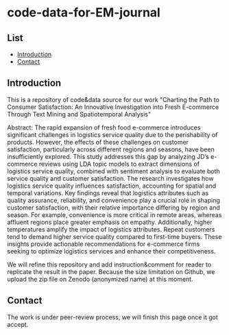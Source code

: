 # code-data-for-EM-journal
## List
- [Introduction](#Introduction)
- [Contact](#Contact)

## Introduction
This is a repository of code&data source for our work "Charting the Path to Consumer Satisfaction: An Innovative Investigation into Fresh E-commerce Through Text Mining and Spatiotemporal Analysis"

Abstract: The rapid expansion of fresh food e-commerce introduces significant challenges in logistics service quality due to the perishability of products. However, the effects of these challenges on customer satisfaction, particularly across different regions and seasons, have been insufficiently explored. This study addresses this gap by analyzing JD’s e-commerce reviews using LDA topic models to extract dimensions of logistics service quality, combined with sentiment analysis to evaluate both service quality and customer satisfaction. The research investigates how logistics service quality influences satisfaction, accounting for spatial and temporal variations. Key findings reveal that logistics attributes such as quality assurance, reliability, and convenience play a crucial role in shaping customer satisfaction, with their relative importance differing by region and season. For example, convenience is more critical in remote areas, whereas affluent regions place greater emphasis on empathy. Additionally, higher temperatures amplify the impact of logistics attributes. Repeat customers tend to demand higher service quality compared to first-time buyers. These insights provide actionable recommendations for e-commerce firms seeking to optimize logistics services and enhance their competitiveness.

We will refine this repository and add instruction&comment for reader to replicate the result in the paper. Because the size limitation on Github, we upload the zip file on Zenodo (anonymized name) at this moment.


## Contact
The work is under peer-review process, we will finish this page once it got accept.
